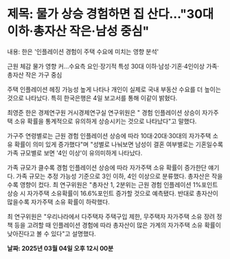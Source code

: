 # **제목: 물가 상승 경험하면 집 산다…"30대 이하·총자산 작은·남성 중심"**

  내용: 한은 '인플레이션 경험이 주택 수요에 미치는 영향 분석'

근원 체감 물가 영향 커…수요측 요인·장기적 특성
30대 이하·남성·기혼·4인이상 가족·총자산 작은 가구 중심

주택 인플레이션 헤징 가능성 높게 나타나
개인이 실제로 국내 부동산 수요를 더 높이는 것으로 나타났다. 특히
한국은행은 4일 보고서를 통해 이같이 밝혔다.

최영준 한은 경제연구원 거시경제연구실 연구위원은 
" 경험 인플레이션 상승이 자가주택 소유 확률을 통계적으로 유의하게 상승시키는 것으로 나타났다"고 말했다.

가구주 연령별로는 근원 경험 인플레이션 상승에 따라 10대·20대·30대의 자가주택 소유 확률이 의미 있게 증가했다"며 "성별로 나눠보면 남성이 결혼 여부별로는 기혼일수록 가족 규모별로 보면 '4인 이상'이 유의미하게 나타났다. 

가족 규모가 클수록 경험 인플레이션 상승에 따라 자가주택 소유 확률이 증가한단 얘기다.
가족 규모는 추정 가능성 기준으로 3인 이하, 4인 이상으로 분류했다. 
총자산은 작을수록 영향이 컸다. 
최 연구위원은 "총자산 1, 2분위는 근원 경험 인플레이션 1%포인트 상승 시 자가주택 소유확률이 16.6%포인트 증가할 것으로 예측됐다.
반대로 총자산이 많을수록 자가주택 소유 확률이 하락했다. 

최 연구위원은 "우리나라에서 다주택자 주택구입 제한, 무주택자 자가주택 소유 장려 정책 등을 고려할 때 인플레이션 경험에 따라 총자산이 많은 가계의 자가주택 소유 확률이 낮아진다고 볼 수 있다"고 설명했다.

  **날짜: 2025년 03월 04일 오후 12시 00분**